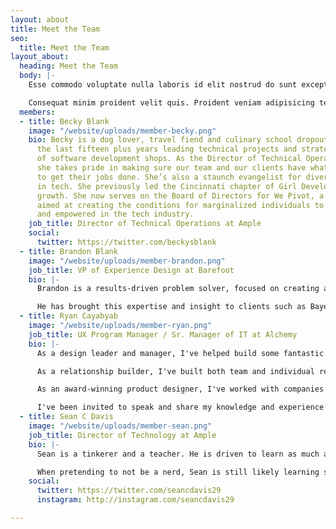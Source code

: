 ```yaml
---
layout: about
title: Meet the Team
seo:
  title: Meet the Team
layout_about:
  heading: Meet the Team
  body: |-
    Esse commodo voluptate nulla laboris id elit nostrud do sunt excepteur aliqua. Anim consequat et laboris ipsum occaecat aliqua officia amet fugiat irure. Do enim proident labore esse nisi anim. Et in ea laborum ea. Ex aliqua tempor consectetur magna.

    Consequat minim proident velit quis. Proident veniam adipisicing tempor cupidatat eiusmod sit pariatur velit excepteur in nostrud. Ipsum incididunt ex pariatur dolore. Nostrud nulla ex exercitation enim proident. Laboris ex commodo voluptate laborum Lorem deserunt quis sit aliqua.
  members:
  - title: Becky Blank
    image: "/website/uploads/member-becky.png"
    bio: Becky is a dog lover, travel fiend and culinary school dropout who has spent
      the last fifteen plus years leading technical projects and strategy at a variety
      of software development shops. As the Director of Technical Operations at Ample,
      she takes pride in making sure our team and our clients have what they need
      to get their jobs done. She’s also a staunch evangelist for diversity and inclusion
      in tech. She previously led the Cincinnati chapter of Girl Develop It to significant
      growth. She now serves on the Board of Directors for We Pivot, a nonprofit organization
      aimed at creating the conditions for marginalized individuals to feel included
      and empowered in the tech industry.
    job_title: Director of Technical Operations at Ample
    social:
      twitter: https://twitter.com/beckysblank
  - title: Brandon Blank
    image: "/website/uploads/member-brandon.png"
    job_title: VP of Experience Design at Barefoot
    bio: |-
      Brandon is a results-driven problem solver, focused on creating and constantly improving best-in-class consumer experiences. He has a deep understanding and empathy for why and how people use systems to connect with each other and the brands they love.

      He has brought this expertise and insight to clients such as Bayer, ExxonMobil, Procter & Gamble, Mars and Bayer using enterprise platforms such as Sitecore, AEM and Drupal. Specialties include: customer experience strategy and planning, interaction design, visual design, user research and testing.
  - title: Ryan Cayabyab
    image: "/website/uploads/member-ryan.png"
    job_title: UX Program Manager / Sr. Manager of IT at Alchemy
    bio: |-
      As a design leader and manager, I've helped build some fantastic teams from the ground up. I've helped lay the groundwork that has helped team members succeed in their goals. I've implemented and managed design processes to ensure products get delivered on time within tight deadlines, and the designers are happy in the process. I've coached individuals to be successful leaders, even when I'm no longer part of the team. I'm delighted to give my legos away because I know I can find another tower to create and build on ([https://firstround.com/review/give-away-your-legos-and-other-commandments-for-scaling-startups/](https://firstround.com/review/give-away-your-legos-and-other-commandments-for-scaling-startups/ "https://firstround.com/review/give-away-your-legos-and-other-commandments-for-scaling-startups/")).

      As a relationship builder, I've built both team and individual relationships that have not only helped the organization with its goals but help ensure smooth partnerships between teammates — even on the other side of the world.

      As an award-winning product designer, I've worked with companies such as Procter & Gamble, Kroger, Toyota, ProScan, and many others.

      I've been invited to speak and share my knowledge and experience with AIGA, IxDA, as well as several companies, colleges, and non-profits.
  - title: Sean C Davis
    image: "/website/uploads/member-sean.png"
    job_title: Director of Technology at Ample
    bio: |-
      Sean is a tinkerer and a teacher. He is driven to learn as much as he can as fast as he can, and then pass those learnings onto others who may find them beneficial. A nerd who has dedicated the last decade to building applications for the web, Sean loves spending time helping developers solve problems through blog posts, workshops, or conference talks.

      When pretending to not be a nerd, Sean is still likely learning something new. Perhaps it's baking with his wife and toddler or playing music at a restaurant with his friends. Or maybe it's time to break, be quiet, and take a solo stroll through the woods. Whatever it is, if there's a sandwich and a story, Sean is in.
    social:
      twitter: https://twitter.com/seancdavis29
      instagram: http://instagram.com/seancdavis29

---
```

